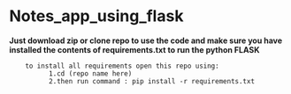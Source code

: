 # Notes_app_using_flask

**Just download zip or clone repo to use the code and make sure you have installed the contents of requirements.txt to run the python FLASK**
       
        to install all requirements open this repo using:
              1.cd (repo name here)
              2.then run command : pip install -r requirements.txt
       
